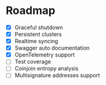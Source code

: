 # Roadmap

- [x] Graceful shutdown
- [x] Persistent clusters
- [x] Realtime syncing
- [x] Swagger auto documentation
- [x] OpenTelemetry support
- [ ] Test coverage
- [ ] Coinjoin entropy analysis
- [ ] Multisignature addresses support
